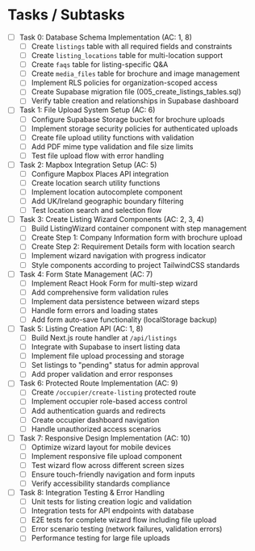 # Tasks / Subtasks

- [ ] Task 0: Database Schema Implementation (AC: 1, 8)
  - [ ] Create `listings` table with all required fields and constraints
  - [ ] Create `listing_locations` table for multi-location support
  - [ ] Create `faqs` table for listing-specific Q&A
  - [ ] Create `media_files` table for brochure and image management
  - [ ] Implement RLS policies for organization-scoped access
  - [ ] Create Supabase migration file (005_create_listings_tables.sql)
  - [ ] Verify table creation and relationships in Supabase dashboard

- [ ] Task 1: File Upload System Setup (AC: 6)
  - [ ] Configure Supabase Storage bucket for brochure uploads
  - [ ] Implement storage security policies for authenticated uploads
  - [ ] Create file upload utility functions with validation
  - [ ] Add PDF mime type validation and file size limits
  - [ ] Test file upload flow with error handling

- [ ] Task 2: Mapbox Integration Setup (AC: 5)
  - [ ] Configure Mapbox Places API integration
  - [ ] Create location search utility functions
  - [ ] Implement location autocomplete component
  - [ ] Add UK/Ireland geographic boundary filtering
  - [ ] Test location search and selection flow

- [ ] Task 3: Create Listing Wizard Components (AC: 2, 3, 4)
  - [ ] Build ListingWizard container component with step management
  - [ ] Create Step 1: Company Information form with brochure upload
  - [ ] Create Step 2: Requirement Details form with location search
  - [ ] Implement wizard navigation with progress indicator
  - [ ] Style components according to project TailwindCSS standards

- [ ] Task 4: Form State Management (AC: 7)
  - [ ] Implement React Hook Form for multi-step wizard
  - [ ] Add comprehensive form validation rules
  - [ ] Implement data persistence between wizard steps
  - [ ] Handle form errors and loading states
  - [ ] Add form auto-save functionality (localStorage backup)

- [ ] Task 5: Listing Creation API (AC: 1, 8)
  - [ ] Build Next.js route handler at `/api/listings`
  - [ ] Integrate with Supabase to insert listing data
  - [ ] Implement file upload processing and storage
  - [ ] Set listings to "pending" status for admin approval
  - [ ] Add proper validation and error responses

- [ ] Task 6: Protected Route Implementation (AC: 9)
  - [ ] Create `/occupier/create-listing` protected route
  - [ ] Implement occupier role-based access control
  - [ ] Add authentication guards and redirects
  - [ ] Create occupier dashboard navigation
  - [ ] Handle unauthorized access scenarios

- [ ] Task 7: Responsive Design Implementation (AC: 10)
  - [ ] Optimize wizard layout for mobile devices
  - [ ] Implement responsive file upload component
  - [ ] Test wizard flow across different screen sizes
  - [ ] Ensure touch-friendly navigation and form inputs
  - [ ] Verify accessibility standards compliance

- [ ] Task 8: Integration Testing & Error Handling
  - [ ] Unit tests for listing creation logic and validation
  - [ ] Integration tests for API endpoints with database
  - [ ] E2E tests for complete wizard flow including file upload
  - [ ] Error scenario testing (network failures, validation errors)
  - [ ] Performance testing for large file uploads
